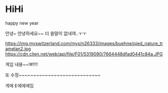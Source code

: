 # HiHi

happy new year

안녕~
안녕하세요~~
더 쓸말이 없네여..ㅜㅜ




https://img.myswitzerland.com/mys/n26333/images/buehne/pied_nature_tramelan2.jpg
https://cdn.clien.net/web/api/file/F01/5319090/7664448dfad0441c84a.JPG



게임 내용~~!#!!!!



또 수정~~~~~~~~~~~~~~~~~~~~~~~~~~~~



게에ㅔ에에에임
